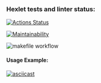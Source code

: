 ### Hexlet tests and linter status:
[![Actions Status](https://github.com/A3a3eJlJl0/php-project-lvl1/workflows/hexlet-check/badge.svg)](https://github.com/A3a3eJlJl0/php-project-lvl1/actions)

[![Maintainability](https://api.codeclimate.com/v1/badges/a99a88d28ad37a79dbf6/maintainability)](https://codeclimate.com/github/codeclimate/codeclimate/maintainability)

![makefile workflow](https://github.com/A3a3eJlJl0/php-project-lvl1/actions/workflows/makefile.yml/badge.svg)

#### Usage Example:

[![asciicast](https://asciinema.org/a/Lbt62O1B0kkK3HzoBhflSr6Mn.svg)](https://asciinema.org/a/Lbt62O1B0kkK3HzoBhflSr6Mn)